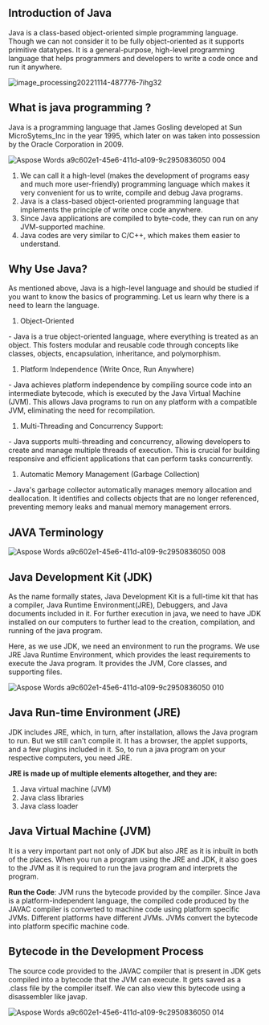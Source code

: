 ﻿**Introduction of Java**
 ---
 
 Java is a class-based object-oriented simple programming language. Though we can not consider it to be fully object-oriented as it supports primitive datatypes. It is a general-purpose, high-level programming language that helps programmers and developers to write a code once and run it anywhere.


![image_processing20221114-487776-7ihg32](https://github.com/rhushikesh2000/java/assets/124034778/01e5737c-d90b-4464-a6ce-569f1c48cfb4)


**What  is java programming ?**
 ---
Java is a programming language that James Gosling developed at Sun MicroSytems\_Inc in the year 1995, which later on was taken into possession by the Oracle Corporation in 2009.

![Aspose Words a9c602e1-45e6-411d-a109-9c2950836050 004](https://github.com/rhushikesh2000/java/assets/124034778/4839d744-b868-422f-8967-4ab8509a3549)

1. We can call it a high-level (makes the development of programs easy and much more user-friendly) programming language which makes it very convenient for us to write, compile and debug Java programs.
1. Java is a class-based object-oriented programming language that implements the principle of write once code anywhere.
1. Since Java applications are compiled to byte-code, they can run on any JVM-supported machine.
1. Java codes are very similar to C/C++, which makes them easier to understand.

**Why Use Java?**
---

As mentioned above, Java is a high-level language and should be studied if you want to know the basics of programming. Let us learn why there is a need to learn the language.

1) Object-Oriented

\- Java is a true object-oriented language, where everything is treated as an object. This fosters modular and reusable code through concepts like classes, objects, encapsulation, inheritance, and polymorphism.

1) Platform Independence (Write Once, Run Anywhere)

\- Java achieves platform independence by compiling source code into an intermediate bytecode, which is executed by the Java Virtual Machine (JVM). This allows Java programs to run on any platform with a compatible JVM, eliminating the need for recompilation.

1) Multi-Threading and Concurrency Support:

\- Java supports multi-threading and concurrency, allowing developers to create and manage multiple threads of execution. This is crucial for building responsive and efficient applications that can perform tasks concurrently.

1) Automatic Memory Management (Garbage Collection) 

\- Java's garbage collector automatically manages memory allocation and deallocation. It identifies and collects objects that are no longer referenced, preventing memory leaks and manual memory management errors.

**JAVA Terminology**
---

![Aspose Words a9c602e1-45e6-411d-a109-9c2950836050 008](https://github.com/rhushikesh2000/java/assets/124034778/0ffbcda7-1fe5-4a67-b7c0-c7c9823a0183)


**Java Development Kit (JDK)**
---

As the name formally states, Java Development Kit is a full-time kit that has a compiler, Java Runtime Environment(JRE), Debuggers, and Java documents included in it. For further execution in java, we need to have JDK installed on our computers to further lead to the creation, compilation, and running of the java program.

Here, as we use JDK, we need an environment to run the programs. We use JRE Java Runtime Environment, which provides the least requirements to execute the Java program. It provides the JVM, Core classes, and supporting files.

![Aspose Words a9c602e1-45e6-411d-a109-9c2950836050 010](https://github.com/rhushikesh2000/java/assets/124034778/99902e79-e3ce-4209-bdc4-85255f055475)

**Java Run-time Environment (JRE)**
---

JDK includes JRE, which, in turn, after installation, allows the Java program to run. But we still can't compile it. It has a browser, the applet supports, and a few plugins included in it. So, to run a java program on your respective computers, you need JRE.

**JRE is made up of multiple elements altogether, and they are:**

1. Java virtual machine (JVM)
1. Java class libraries
1. Java class loader

**Java Virtual Machine (JVM)**
---

It is a very important part not only of JDK but also JRE as it is inbuilt in both of the places. When you run a program using the JRE and JDK, it also goes to the JVM as it is required to run the java program and interprets the program. 

**Run the Code**: JVM runs the bytecode provided by the compiler. Since Java is a platform-independent language, the compiled code produced by the JAVAC compiler is converted to machine code using platform specific JVMs. Different platforms have different JVMs. JVMs convert the bytecode into platform specific machine code.


**Bytecode in the Development Process**
---

The source code provided to the JAVAC compiler that is present in JDK gets compiled into a bytecode that the JVM can execute. It gets saved as a .class file by the compiler itself. We can also view this bytecode using a disassembler like javap.

![Aspose Words a9c602e1-45e6-411d-a109-9c2950836050 014](https://github.com/rhushikesh2000/java/assets/124034778/bd11e2a5-8cbd-478e-a9d7-406f39ff3a4f)




















